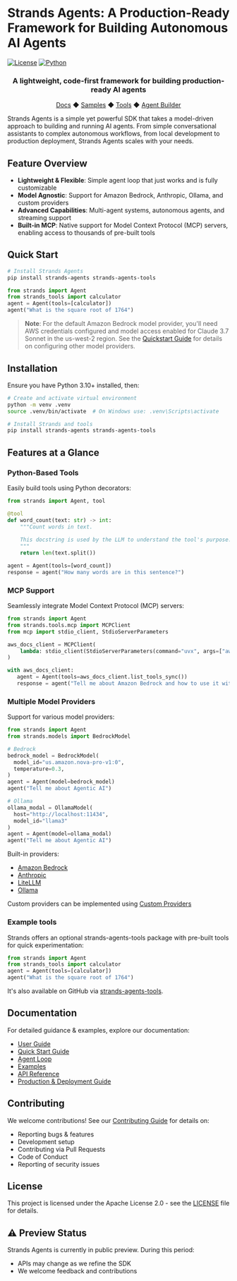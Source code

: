 # Strands Agents: A Production-Ready Framework for Building Autonomous AI Agents

[![License](https://img.shields.io/badge/License-Apache_2.0-blue.svg)](LICENSE)
[![Python](https://img.shields.io/badge/python-3.10+-blue.svg)](https://www.python.org/downloads/)

<div align="center">
  <h3>
    A lightweight, code-first framework for building production-ready AI agents
  </h3>

  <a href="https://cuddly-sniffle-lrmk2y7.pages.github.io/">Docs</a>
  ◆ <a href="https://github.com/strands-agents/docs/tree/main/docs/examples">Samples</a>
  ◆ <a href="https://github.com/strands-agents/tools">Tools</a>
  ◆ <a href="https://github.com/strands-agents/agent-builder">Agent Builder</a>
</div>

Strands Agents is a simple yet powerful SDK that takes a model-driven approach to building and running AI agents. From simple conversational assistants to complex autonomous workflows, from local development to production deployment, Strands Agents scales with your needs.

## Feature Overview

- **Lightweight & Flexible**: Simple agent loop that just works and is fully customizable
- **Model Agnostic**: Support for Amazon Bedrock, Anthropic, Ollama, and custom providers
- **Advanced Capabilities**: Multi-agent systems, autonomous agents, and streaming support
- **Built-in MCP**: Native support for Model Context Protocol (MCP) servers, enabling access to thousands of pre-built tools

## Quick Start

```bash
# Install Strands Agents
pip install strands-agents strands-agents-tools
```

```python
from strands import Agent
from strands_tools import calculator
agent = Agent(tools=[calculator])
agent("What is the square root of 1764")
```

> **Note**: For the default Amazon Bedrock model provider, you'll need AWS credentials configured and model access enabled for Claude 3.7 Sonnet in the us-west-2 region. See the [Quickstart Guide](https://cuddly-sniffle-lrmk2y7.pages.github.io/) for details on configuring other model providers.

## Installation

Ensure you have Python 3.10+ installed, then:

```bash
# Create and activate virtual environment
python -m venv .venv
source .venv/bin/activate  # On Windows use: .venv\Scripts\activate

# Install Strands and tools
pip install strands-agents strands-agents-tools
```

## Features at a Glance

### Python-Based Tools

Easily build tools using Python decorators:

```python
from strands import Agent, tool

@tool
def word_count(text: str) -> int:
    """Count words in text.
    
    This docstring is used by the LLM to understand the tool's purpose.
    """
    return len(text.split())

agent = Agent(tools=[word_count])
response = agent("How many words are in this sentence?")
```

### MCP Support

Seamlessly integrate Model Context Protocol (MCP) servers:

```python
from strands import Agent
from strands.tools.mcp import MCPClient
from mcp import stdio_client, StdioServerParameters

aws_docs_client = MCPClient(
    lambda: stdio_client(StdioServerParameters(command="uvx", args=["awslabs.aws-documentation-mcp-server@latest"]))
)

with aws_docs_client:
   agent = Agent(tools=aws_docs_client.list_tools_sync())
   response = agent("Tell me about Amazon Bedrock and how to use it with Python")
```

### Multiple Model Providers

Support for various model providers:

```python
from strands import Agent
from strands.models import BedrockModel

# Bedrock
bedrock_model = BedrockModel(
  model_id="us.amazon.nova-pro-v1:0",
  temperature=0.3,
)
agent = Agent(model=bedrock_model)
agent("Tell me about Agentic AI")

# Ollama
ollama_modal = OllamaModel(
  host="http://localhost:11434",
  model_id="llama3"
)
agent = Agent(model=ollama_modal)
agent("Tell me about Agentic AI")
```

Built-in providers:
 - [Amazon Bedrock](https://cuddly-sniffle-lrmk2y7.pages.github.io/latest/user-guide/concepts/model-providers/amazon-bedrock/)
 - [Anthropic](https://cuddly-sniffle-lrmk2y7.pages.github.io/latest/user-guide/concepts/model-providers/anthropic/)
 - [LiteLLM](https://cuddly-sniffle-lrmk2y7.pages.github.io/latest/user-guide/concepts/model-providers/litellm/)
 - [Ollama](https://cuddly-sniffle-lrmk2y7.pages.github.io/latest/user-guide/concepts/model-providers/ollama/)

Custom providers can be implemented using [Custom Providers](https://cuddly-sniffle-lrmk2y7.pages.github.io/latest/user-guide/concepts/model-providers/custom_model_provider/)

### Example tools

Strands offers an optional strands-agents-tools package with pre-built tools for quick experimentation:

```python
from strands import Agent
from strands_tools import calculator
agent = Agent(tools=[calculator])
agent("What is the square root of 1764")
```

It's also available on GitHub via [strands-agents-tools](https://github.com/strands-agents/strands-agents-tools).

## Documentation

For detailed guidance & examples, explore our documentation:

- [User Guide](https://cuddly-sniffle-lrmk2y7.pages.github.io/)
- [Quick Start Guide](https://cuddly-sniffle-lrmk2y7.pages.github.io/latest/user-guide/quickstart/)
- [Agent Loop](https://cuddly-sniffle-lrmk2y7.pages.github.io/latest/user-guide/concepts/agents/agent-loop/)
- [Examples](https://cuddly-sniffle-lrmk2y7.pages.github.io/latest/examples/)
- [API Reference](https://cuddly-sniffle-lrmk2y7.pages.github.io/latest/api-reference/agent/)
- [Production & Deployment Guide](https://cuddly-sniffle-lrmk2y7.pages.github.io/latest/user-guide/deploy/operating-agents-in-production/)

## Contributing

We welcome contributions! See our [Contributing Guide](https://github.com/strands-agents/sdk-python/blob/main/CONTRIBUTING.md) for details on:
- Reporting bugs & features
- Development setup
- Contributing via Pull Requests
- Code of Conduct
- Reporting of security issues

## License

This project is licensed under the Apache License 2.0 - see the [LICENSE](LICENSE) file for details.

## ⚠️ Preview Status

Strands Agents is currently in public preview. During this period:
- APIs may change as we refine the SDK
- We welcome feedback and contributions
